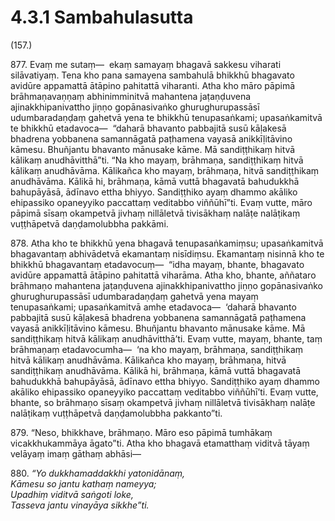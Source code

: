 

# 4.3.1 Sambahulasutta




(157.)

877\. Evaṃ me sutaṃ—  ekaṃ samayaṃ bhagavā sakkesu viharati silāvatiyaṃ. Tena kho pana samayena sambahulā bhikkhū bhagavato avidūre appamattā ātāpino pahitattā viharanti. Atha kho māro pāpimā brāhmaṇavaṇṇaṃ abhinimminitvā mahantena jaṭaṇḍuvena ajinakkhipanivattho jiṇṇo gopānasivaṅko ghurughurupassāsī udumbaradaṇḍaṃ gahetvā yena te bhikkhū tenupasaṅkami; upasaṅkamitvā te bhikkhū etadavoca—  “daharā bhavanto pabbajitā susū kāḷakesā bhadrena yobbanena samannāgatā paṭhamena vayasā anikkīḷitāvino kāmesu. Bhuñjantu bhavanto mānusake kāme. Mā sandiṭṭhikaṃ hitvā kālikaṃ anudhāvitthā”ti. “Na kho mayaṃ, brāhmaṇa, sandiṭṭhikaṃ hitvā kālikaṃ anudhāvāma. Kālikañca kho mayaṃ, brāhmaṇa, hitvā sandiṭṭhikaṃ anudhāvāma. Kālikā hi, brāhmaṇa, kāmā vuttā bhagavatā bahudukkhā bahupāyāsā, ādīnavo ettha bhiyyo. Sandiṭṭhiko ayaṃ dhammo akāliko ehipassiko opaneyyiko paccattaṃ veditabbo viññūhī”ti. Evaṃ vutte, māro pāpimā sīsaṃ okampetvā jivhaṃ nillāletvā tivisākhaṃ nalāṭe nalāṭikaṃ vuṭṭhāpetvā daṇḍamolubbha pakkāmi.

878\. Atha kho te bhikkhū yena bhagavā tenupasaṅkamiṃsu; upasaṅkamitvā bhagavantaṃ abhivādetvā ekamantaṃ nisīdiṃsu. Ekamantaṃ nisinnā kho te bhikkhū bhagavantaṃ etadavocuṃ—  “idha mayaṃ, bhante, bhagavato avidūre appamattā ātāpino pahitattā viharāma. Atha kho, bhante, aññataro brāhmaṇo mahantena jaṭaṇḍuvena ajinakkhipanivattho jiṇṇo gopānasivaṅko ghurughurupassāsī udumbaradaṇḍaṃ gahetvā yena mayaṃ tenupasaṅkami; upasaṅkamitvā amhe etadavoca—  ‘daharā bhavanto pabbajitā susū kāḷakesā bhadrena yobbanena samannāgatā paṭhamena vayasā anikkīḷitāvino kāmesu. Bhuñjantu bhavanto mānusake kāme. Mā sandiṭṭhikaṃ hitvā kālikaṃ anudhāvitthā’ti. Evaṃ vutte, mayaṃ, bhante, taṃ brāhmaṇaṃ etadavocumha—  ‘na kho mayaṃ, brāhmaṇa, sandiṭṭhikaṃ hitvā kālikaṃ anudhāvāma. Kālikañca kho mayaṃ, brāhmaṇa, hitvā sandiṭṭhikaṃ anudhāvāma. Kālikā hi, brāhmaṇa, kāmā vuttā bhagavatā bahudukkhā bahupāyāsā, ādīnavo ettha bhiyyo. Sandiṭṭhiko ayaṃ dhammo akāliko ehipassiko opaneyyiko paccattaṃ veditabbo viññūhī’ti. Evaṃ vutte, bhante, so brāhmaṇo sīsaṃ okampetvā jivhaṃ nillāletvā tivisākhaṃ nalāṭe nalāṭikaṃ vuṭṭhāpetvā daṇḍamolubbha pakkanto”ti.

879\. “Neso, bhikkhave, brāhmaṇo. Māro eso pāpimā tumhākaṃ vicakkhukammāya āgato”ti. Atha kho bhagavā etamatthaṃ viditvā tāyaṃ velāyaṃ imaṃ gāthaṃ abhāsi—

880\. _“Yo dukkhamaddakkhi yatonidānaṃ,_  
_Kāmesu so jantu kathaṃ nameyya;_  
_Upadhiṃ viditvā saṅgoti loke,_  
_Tasseva jantu vinayāya sikkhe”ti._  




